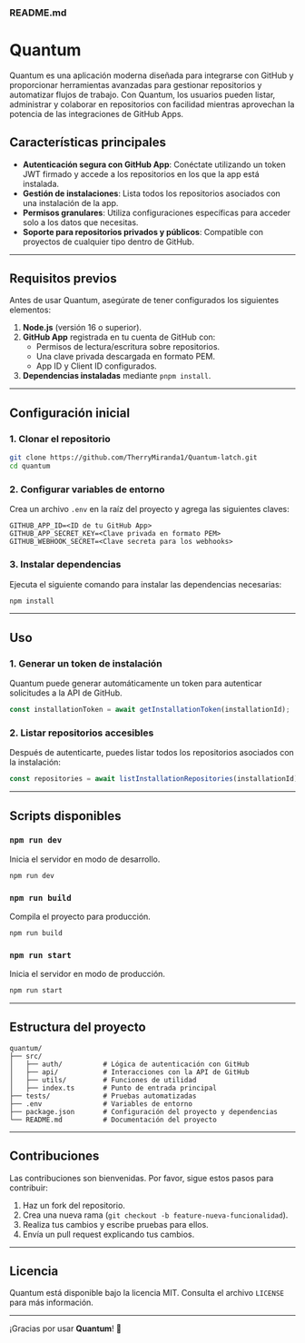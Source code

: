 ### **README.md**

# Quantum

Quantum es una aplicación moderna diseñada para integrarse con GitHub y proporcionar herramientas avanzadas para gestionar repositorios y automatizar flujos de trabajo. Con Quantum, los usuarios pueden listar, administrar y colaborar en repositorios con facilidad mientras aprovechan la potencia de las integraciones de GitHub Apps.

## **Características principales**

- **Autenticación segura con GitHub App**: Conéctate utilizando un token JWT firmado y accede a los repositorios en los que la app está instalada.
- **Gestión de instalaciones**: Lista todos los repositorios asociados con una instalación de la app.
- **Permisos granulares**: Utiliza configuraciones específicas para acceder solo a los datos que necesitas.
- **Soporte para repositorios privados y públicos**: Compatible con proyectos de cualquier tipo dentro de GitHub.

---

## **Requisitos previos**

Antes de usar Quantum, asegúrate de tener configurados los siguientes elementos:

1. **Node.js** (versión 16 o superior).
2. **GitHub App** registrada en tu cuenta de GitHub con:
   - Permisos de lectura/escritura sobre repositorios.
   - Una clave privada descargada en formato PEM.
   - App ID y Client ID configurados.
3. **Dependencias instaladas** mediante `pnpm install`.

---

## **Configuración inicial**

### 1. **Clonar el repositorio**

```bash
git clone https://github.com/TherryMiranda1/Quantum-latch.git
cd quantum
```

### 2. **Configurar variables de entorno**

Crea un archivo `.env` en la raíz del proyecto y agrega las siguientes claves:

```env
GITHUB_APP_ID=<ID de tu GitHub App>
GITHUB_APP_SECRET_KEY=<Clave privada en formato PEM>
GITHUB_WEBHOOK_SECRET=<Clave secreta para los webhooks>
```

### 3. **Instalar dependencias**

Ejecuta el siguiente comando para instalar las dependencias necesarias:

```bash
npm install
```

---

## **Uso**

### **1. Generar un token de instalación**

Quantum puede generar automáticamente un token para autenticar solicitudes a la API de GitHub.

```typescript
const installationToken = await getInstallationToken(installationId);
```

### **2. Listar repositorios accesibles**

Después de autenticarte, puedes listar todos los repositorios asociados con la instalación:

```typescript
const repositories = await listInstallationRepositories(installationId);
```

---

## **Scripts disponibles**

### **`npm run dev`**

Inicia el servidor en modo de desarrollo.

```bash
npm run dev
```

### **`npm run build`**

Compila el proyecto para producción.

```bash
npm run build
```

### **`npm run start`**

Inicia el servidor en modo de producción.

```bash
npm run start
```

---

## **Estructura del proyecto**

```plaintext
quantum/
├── src/
│   ├── auth/          # Lógica de autenticación con GitHub
│   ├── api/           # Interacciones con la API de GitHub
│   ├── utils/         # Funciones de utilidad
│   ├── index.ts       # Punto de entrada principal
├── tests/             # Pruebas automatizadas
├── .env               # Variables de entorno
├── package.json       # Configuración del proyecto y dependencias
└── README.md          # Documentación del proyecto
```

---

## **Contribuciones**

Las contribuciones son bienvenidas. Por favor, sigue estos pasos para contribuir:

1. Haz un fork del repositorio.
2. Crea una nueva rama (`git checkout -b feature-nueva-funcionalidad`).
3. Realiza tus cambios y escribe pruebas para ellos.
4. Envía un pull request explicando tus cambios.

---

## **Licencia**

Quantum está disponible bajo la licencia MIT. Consulta el archivo `LICENSE` para más información.

---

¡Gracias por usar **Quantum**! 🚀
